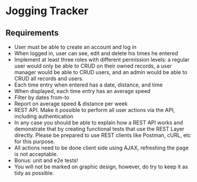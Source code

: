 # Jogging Tracker

## Requirements

* User must be able to create an account and log in
* When logged in, user can see, edit and delete his times he entered
* Implement at least three roles with different permission levels: a regular user would only be able to CRUD on their owned records, a user manager would be able to CRUD users, and an admin would be able to CRUD all records and users.
* Each time entry when entered has a date, distance, and time
* When displayed, each time entry has an average speed
* Filter by dates from-to
* Report on average speed & distance per week
* REST API. Make it possible to perform all user actions via the API, including authentication
* In any case you should be able to explain how a REST API works and demonstrate that by creating functional tests that use the REST Layer directly. Please be prepared to use REST clients like Postman, cURL, etc for this purpose.
* All actions need to be done client side using AJAX, refreshing the page is not acceptable.
* Bonus: unit and e2e tests!
* You will not be marked on graphic design, however, do try to keep it as tidy as possible.
